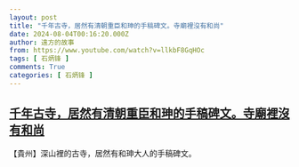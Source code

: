 ```yaml
---
layout: post
title: "千年古寺，居然有清朝重臣和珅的手稿碑文。寺廟裡沒有和尚"
date: 2024-08-04T00:16:20.000Z
author: 遠方的故事
from: https://www.youtube.com/watch?v=llkbF8GqHOc
tags: [ 石炳锋 ]
comments: True
categories: [ 石炳锋 ]
---
```

<!--1722730580000-->
[千年古寺，居然有清朝重臣和珅的手稿碑文。寺廟裡沒有和尚](https://www.youtube.com/watch?v=llkbF8GqHOc)
------

<div>
【貴州】深山裡的古寺，居然有和珅大人的手稿碑文。
</div>
